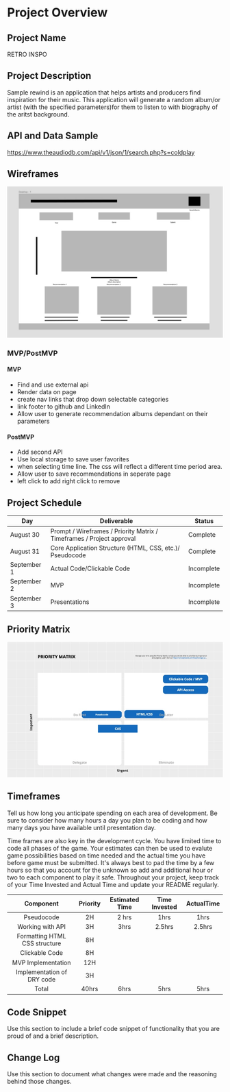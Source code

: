 
# Project Overview

## Project Name

RETRO INSPO

## Project Description

Sample rewind is an application that helps artists and producers find inspiration for their music. This application will generate a random album/or artist (with the specified parameters)for them to listen to with biography of the aritst background.

## API and Data Sample

https://www.theaudiodb.com/api/v1/json/1/search.php?s=coldplay

## Wireframes

![wireframe](./Assets/wireframe.jpeg)

### MVP/PostMVP
 

#### MVP 

- Find and use external api 
- Render data on page 
- create nav links that drop down selectable categories
- link footer to github and LinkedIn
- Allow user to generate recommendation albums dependant on their parameters


#### PostMVP  

- Add second API
- Use local storage to save user favorites
- when selecting time line. The css will reflect a different time period area.
- Allow user to save recommendations in seperate page
- left click to add right click to remove

## Project Schedule

|  Day | Deliverable | Status
|---|---| ---|
|August 30| Prompt / Wireframes / Priority Matrix / Timeframes / Project approval | Complete
|August 31| Core Application Structure (HTML, CSS, etc.)/ Pseudocode | Complete
|September 1| Actual Code/Clickable Code| Incomplete
|September 2| MVP | Incomplete
|September 3| Presentations | Incomplete

## Priority Matrix

![prioritymatrix](./Assets/pm.png)

## Timeframes

Tell us how long you anticipate spending on each area of development. Be sure to consider how many hours a day you plan to be coding and how many days you have available until presentation day.

Time frames are also key in the development cycle.  You have limited time to code all phases of the game.  Your estimates can then be used to evalute game possibilities based on time needed and the actual time you have before game must be submitted. It's always best to pad the time by a few hours so that you account for the unknown so add and additional hour or two to each component to play it safe. Throughout your project, keep track of your Time Invested and Actual Time and update your README regularly.


| Component | Priority | Estimated Time | Time Invested | ActualTime |
| :---: | :---: | :---: | :---: | :---: |
| Pseudocode | 2H | 2 hrs| 1hrs | 1hrs |
| Working with API | 3H | 3hrs| 2.5hrs | 2.5hrs |
| Formatting HTML CSS structure | 8H |   |  |  |
| Clickable Code | 8H |   |  |  |
| MVP Implementation | 12H |   |  |  |
| Implementation of DRY code | 3H |   |  |  |
| Total | 40hrs | 6hrs| 5hrs | 5hrs |

## Code Snippet

Use this section to include a brief code snippet of functionality that you are proud of and a brief description.  




## Change Log
 Use this section to document what changes were made and the reasoning behind those changes.  
